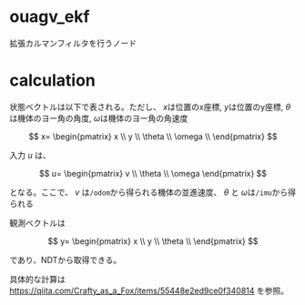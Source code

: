 # ouagv_ekf
拡張カルマンフィルタを行うノード

# calculation
状態ベクトルは以下で表される。ただし、
$x$は位置のx座標, $y$は位置のy座標, $\theta$は機体のヨー角の角度, $\omega$は機体のヨー角の角速度

$$
x=
\begin{pmatrix}
x \\
y \\ 
\theta \\
\omega \\
\end{pmatrix}
$$

入力 $u$ は、

$$
u=
\begin{pmatrix}
v \\
\theta \\
\omega
\end{pmatrix}
$$

となる。ここで、
$v$ は```/odom```から得られる機体の並進速度、 $\theta$ と $\omega$は```/imu```から得られる

観測ベクトルは

$$
y=
\begin{pmatrix}
x \\
y \\ 
\theta \\
\end{pmatrix}
$$

であり、NDTから取得できる。

具体的な計算は
https://qiita.com/Crafty_as_a_Fox/items/55448e2ed9ce0f340814
を参照。
